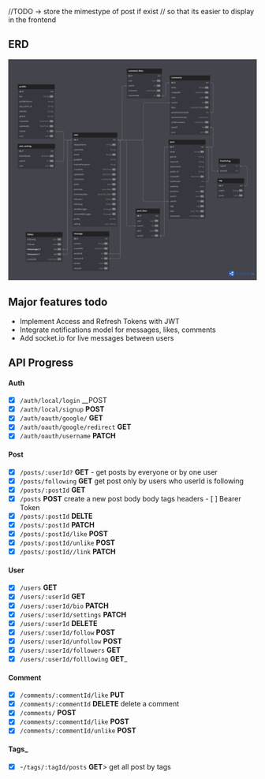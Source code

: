 //TODO -> store the mimestype of post if exist
// so that its easier to display in the frontend

## ERD
![erd](/public/images/ERD.png)

## Major features todo
- Implement Access and Refresh Tokens with JWT
- Integrate notifications model for messages, likes, comments
- Add socket.io for live messages between users 

## API Progress
#### Auth

- [x] `/auth/local/login` __POST
- [x] `/auth/local/signup` __POST__
- [x] `/auth/oauth/google/` __GET__
- [x] `/auth/oauth/google/redirect` __GET__
- [x] `/auth/oauth/username` __PATCH__
#### Post
- [x] `/posts/:userId?` __GET__ 
      - get posts by everyone or by one user
- [x] `/posts/following` __GET__ 
	get post only by users who userId is following
- [x] `/posts/:postId` __GET__
- [x] `/posts` __POST__ 
	 create a new post
	body
		body
		tags
	headers
		- [ ] Bearer Token
- [x] `/posts/:postId` __DELTE__
- [x] `/posts/:postId` __PATCH__
- [x] `/posts/:postId/like` __POST__
- [x] `/posts/:postId/unlike` __POST__
- [x] `/posts/:postId//link` __PATCH__
#### User
- [x] `/users` __GET__ 
- [x] `/users/:userId` __GET__
- [x] `/users/:userId/bio` __PATCH__
- [x] `/users/:userId/settings` __PATCH__
- [x] `/users/:userId` __DELETE__
- [x] `/users/:userId/follow` __POST__
- [x] `/users/:userId/unfollow` __POST__
- [x] `/users/:userId/followers` __GET__
- [x] `/users/:userId/folllowing` __GET___

#### Comment
- [x] `/comments/:commentId/like` __PUT__
- [x] `/comments/:commentId` __DELETE__
      delete a comment
- [x] `/comments/` __POST__
- [x] `/comments/:commentId/like` **POST**
- [x] `/comments/:commentId/unlike` **POST**

#### Tags_
- [x] -`/tags/:tagId/posts` __GET__> get all post by tags
